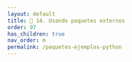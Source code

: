 ```yaml
---
layout: default
title: 🚜 14. Usando paquetes externos
order: 97
has_children: true
nav_order: m
permalink: /paquetes-ejemplos-python
---
```

